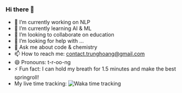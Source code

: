 ### Hi there 👋

<!--
**sparkbold/sparkbold** is a ✨ _special_ ✨ repository because its `README.md` (this file) appears on your GitHub profile.

Here are some ideas to get you started:
-->
- 🔭 I’m currently working on NLP
- 🌱 I’m currently learning AI & ML
- 👯 I’m looking to collaborate on education
- 🤔 I’m looking for help with ...
- 💬 Ask me about code & chemistry
- 📫 How to reach me: contact.trunghoang@gmail.com
- 😄 Pronouns: t-r-oo-ng
- ⚡ Fun fact: I can hold my breath for 1.5 minutes and make the best springroll!
- My live time tracking:
![Waka time tracking](https://wakatime.com/share/@82cd63d1-6ff7-4d43-a898-3481bdaaaaac/3f61cf02-5dc3-4fb2-8488-15e6bf3a9ca0.svg)

